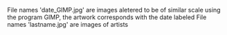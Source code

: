 File names 'date_GIMP.jpg' are images aletered to be of similar scale using the program GIMP, the artwork corresponds with the date labeled
File names 'lastname.jpg' are images of artists
